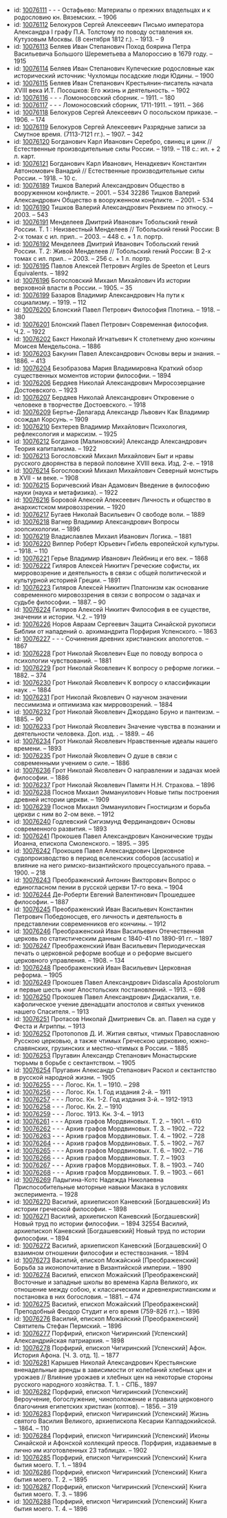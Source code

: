 <ul>
<li>id: <a href="http://books.e-heritage.ru/book/10076111">10076111</a>	- - - Остафьево: Материалы о прежних владельцах и к родословию кн. Вяземских. – 1906</li>
<li>id: <a href="http://books.e-heritage.ru/book/10076112">10076112</a>	Белокуров Сергей Алексеевич Письмо императора Александра I графу П.А. Толстому по поводу оставления кн. Кутузовым Москвы. (8 сентября 1812 г.). – 1913. – 9</li>
<li>id: <a href="http://books.e-heritage.ru/book/10076113">10076113</a>	Беляев Иван Степанович Поход боярина Петра Васильевича Большого Шереметьева а Малороссию в 1679 году. – 1915</li>
<li>id: <a href="http://books.e-heritage.ru/book/10076114">10076114</a>	Беляев Иван Степанович Купеческие родословные как исторический источник: Чухломцы посадские люди Юдины. – 1900</li>
<li>id: <a href="http://books.e-heritage.ru/book/10076115">10076115</a>	Беляев Иван Степанович Крестьянин-писатель начала XVIII века И.Т. Посошков: Его жизнь и деятельность. – 1902</li>
<li>id: <a href="http://books.e-heritage.ru/book/10076116">10076116</a>	- - - Ломоносовский сборник. – 1911. – 180</li>
<li>id: <a href="http://books.e-heritage.ru/book/10076117">10076117</a>	- - - Ломоносовский сборник, 1711-1911. – 1911. – 366</li>
<li>id: <a href="http://books.e-heritage.ru/book/10076118">10076118</a>	Белокуров Сергей Алексеевич О посольском приказе. – 1906. – 174</li>
<li>id: <a href="http://books.e-heritage.ru/book/10076119">10076119</a>	Белокуров Сергей Алексеевич Разрядные записи за Смутное время. (7113-7121 гг.). – 1907. – 342</li>
<li>id: <a href="http://books.e-heritage.ru/book/10076120">10076120</a>	Богданович Карл Иванович Серебро, свинец и цинк // Естественные производительные силы России. – 1919. – 118 с.: ил. + 2 л. карт.</li>
<li>id: <a href="http://books.e-heritage.ru/book/10076121">10076121</a>	Богданович Карл Иванович, Ненадкевич Константин Автономович Ванадий // Естественные производительные силы России. – 1918. – 10 с.</li>
<li>id: <a href="http://books.e-heritage.ru/book/10076189">10076189</a>	Тишков Валерий Александрович Общество в вооруженном конфликте. – 2001. – 534 32286 Тишков Валерий Александрович Общество в вооруженном конфликте. – 2001. – 534</li>
<li>id: <a href="http://books.e-heritage.ru/book/10076190">10076190</a>	Тишков Валерий Александрович Реквием по этносу. – 2003. – 543</li>
<li>id: <a href="http://books.e-heritage.ru/book/10076191">10076191</a>	Менделеев Дмитрий Иванович Тобольский гений России. Т. 1 : Неизвестный Менделеев // Тобольский гений России: В 2-х томах с ил. прил.. – 2003. – 448 с. + 1 л. портр.</li>
<li>id: <a href="http://books.e-heritage.ru/book/10076192">10076192</a>	Менделеев Дмитрий Иванович Тобольский гений России. Т. 2: Живой Менделеев // Тобольский гений России: В 2-х томах с ил. прил.. – 2003. – 256 с. + 1 л. портр.</li>
<li>id: <a href="http://books.e-heritage.ru/book/10076195">10076195</a>	Павлов Алексей Петрович Argiles de Speeton et Leurs Équivalents. – 1892</li>
<li>id: <a href="http://books.e-heritage.ru/book/10076196">10076196</a>	Богословский Михаил Михайлович Из истории верховной власти в России. – 1905. – 35</li>
<li>id: <a href="http://books.e-heritage.ru/book/10076199">10076199</a>	Базаров Владимир Александрович На пути к социализму. – 1919. – 112</li>
<li>id: <a href="http://books.e-heritage.ru/book/10076200">10076200</a>	Блонский Павел Петрович Философия Плотина. – 1918. – 380</li>
<li>id: <a href="http://books.e-heritage.ru/book/10076201">10076201</a>	Блонский Павел Петрович Современная философия. Ч.2. – 1922</li>
<li>id: <a href="http://books.e-heritage.ru/book/10076202">10076202</a>	Бакст Николай Игнатьевич К столетнему дню кончины Моисея Мендельсона. – 1886</li>
<li>id: <a href="http://books.e-heritage.ru/book/10076203">10076203</a>	Бакунин Павел Александрович Основы веры и знания. – 1886. – 413</li>
<li>id: <a href="http://books.e-heritage.ru/book/10076204">10076204</a>	Безобразова Мария Владимировна Краткий обзор существенных моментов истории философии. – 1894</li>
<li>id: <a href="http://books.e-heritage.ru/book/10076206">10076206</a>	Бердяев Николай Александрович Миросозерцание Достоевского. – 1923</li>
<li>id: <a href="http://books.e-heritage.ru/book/10076207">10076207</a>	Бердяев Николай Александрович Откровение о человеке в творчестве Достоевского. – 1918</li>
<li>id: <a href="http://books.e-heritage.ru/book/10076209">10076209</a>	Бертье-Делагард Александр Львович Как Владимир осождал Корсунь. – 1909</li>
<li>id: <a href="http://books.e-heritage.ru/book/10076210">10076210</a>	Бехтерев Владимир Михайлович Психология, рефлексология и марксизм. – 1925</li>
<li>id: <a href="http://books.e-heritage.ru/book/10076212">10076212</a>	Богданов [Малиновский] Александр Александрович Теория капитализма. – 1922</li>
<li>id: <a href="http://books.e-heritage.ru/book/10076213">10076213</a>	Богословский Михаил Михайлович Быт и нравы русского дворянства в первой половине XVIII века. Изд. 2-е. – 1918</li>
<li>id: <a href="http://books.e-heritage.ru/book/10076214">10076214</a>	Богословский Михаил Михайлович Северный монстырь в XVII - м веке. – 1908</li>
<li>id: <a href="http://books.e-heritage.ru/book/10076215">10076215</a>	Боричевский Иван Адамович Введение в философию науки (наука и метафизика). – 1922</li>
<li>id: <a href="http://books.e-heritage.ru/book/10076216">10076216</a>	Боровой Алексей Алексеевич Личность и общество в анархистском мировоззрении. – 1920</li>
<li>id: <a href="http://books.e-heritage.ru/book/10076217">10076217</a>	Бугаев Николай Васильевич О свободе воли. – 1889</li>
<li>id: <a href="http://books.e-heritage.ru/book/10076218">10076218</a>	Вагнер Владимир Александрович Вопросы зоопсихологии. – 1896</li>
<li>id: <a href="http://books.e-heritage.ru/book/10076219">10076219</a>	Владиславлев Михаил Иванович Логика. – 1881</li>
<li>id: <a href="http://books.e-heritage.ru/book/10076220">10076220</a>	Виппер Роберт Юрьевич Гибель европейской культуры. – 1918. – 110</li>
<li>id: <a href="http://books.e-heritage.ru/book/10076221">10076221</a>	Герье Владимир Иванович Лейбниц и его век. – 1868</li>
<li>id: <a href="http://books.e-heritage.ru/book/10076222">10076222</a>	Гиляров Алексей Никитич Греческие софисты, их мирровозрение и деятельность в связи с общей политической и культурной историей Греции. – 1891</li>
<li>id: <a href="http://books.e-heritage.ru/book/10076223">10076223</a>	Гиляров Алексей Никитич Платонизм как основание современного мировоззрения в связи с вопросом о задачах и судьбе философии. – 1887. – 90</li>
<li>id: <a href="http://books.e-heritage.ru/book/10076224">10076224</a>	Гиляров Алексей Никитич Философия в ее существе, значении и истории. Ч.2. – 1919</li>
<li>id: <a href="http://books.e-heritage.ru/book/10076226">10076226</a>	Норов Авраам Сергеевич Защита Синайской рукописи Библии от нападений о. архимандрита Порфирия Успенского. – 1863</li>
<li>id: <a href="http://books.e-heritage.ru/book/10076227">10076227</a>	- - - Сочинения древних христианских апологетов. – 1867</li>
<li>id: <a href="http://books.e-heritage.ru/book/10076228">10076228</a>	Грот Николай Яковлевич Еще по поводу вопроса о психологии чувствований. – 1881</li>
<li>id: <a href="http://books.e-heritage.ru/book/10076229">10076229</a>	Грот Николай Яковлевич К вопросу о реформе логики. – 1882. – 374</li>
<li>id: <a href="http://books.e-heritage.ru/book/10076230">10076230</a>	Грот Николай Яковлевич К вопросу о классификации наук . – 1884</li>
<li>id: <a href="http://books.e-heritage.ru/book/10076231">10076231</a>	Грот Николай Яковлевич О научном значении пессимизма и оптимизма как мирровозрений. – 1884</li>
<li>id: <a href="http://books.e-heritage.ru/book/10076232">10076232</a>	Грот Николай Яковлевич Джордано Бруно и пантеизм. – 1885. – 90</li>
<li>id: <a href="http://books.e-heritage.ru/book/10076233">10076233</a>	Грот Николай Яковлевич Значение чувства в познании и деятельности человека. Доп. изд. . – 1889. – 46</li>
<li>id: <a href="http://books.e-heritage.ru/book/10076234">10076234</a>	Грот Николай Яковлевич Нравственные идеалы нашего времени. – 1893</li>
<li>id: <a href="http://books.e-heritage.ru/book/10076235">10076235</a>	Грот Николай Яковлевич О душе в связи с современными учением о силе. – 1886</li>
<li>id: <a href="http://books.e-heritage.ru/book/10076236">10076236</a>	Грот Николай Яковлевич О направлении и задачах моей философии. – 1886</li>
<li>id: <a href="http://books.e-heritage.ru/book/10076237">10076237</a>	Грот Николай Яковлевич Памяти Н.Н. Страхова. – 1896</li>
<li>id: <a href="http://books.e-heritage.ru/book/10076238">10076238</a>	Поснов Михаил Эммануилович Новые типы построения древней истории церкви. – 1909</li>
<li>id: <a href="http://books.e-heritage.ru/book/10076239">10076239</a>	Поснов Михаил Эммануилович Гностицизм и борьба церкви с ним во 2-ом веке. – 1912</li>
<li>id: <a href="http://books.e-heritage.ru/book/10076240">10076240</a>	Годлевский Сигизмунд Фердинандович Основы современного развития. – 1893</li>
<li>id: <a href="http://books.e-heritage.ru/book/10076241">10076241</a>	Прокошев Павел Александрович Канонические труды Иоанна, епископа Смоленского. – 1895. – 395</li>
<li>id: <a href="http://books.e-heritage.ru/book/10076242">10076242</a>	Прокошев Павел Александрович Церковное судопроизводство в период вселенских соборов (accusatio) и влияние на него римско-византийского процессуального права. – 1900. – 218</li>
<li>id: <a href="http://books.e-heritage.ru/book/10076243">10076243</a>	Преображенский Антонин Викторович Вопрос о единогласном пении в русской церкви 17-го века. – 1904</li>
<li>id: <a href="http://books.e-heritage.ru/book/10076244">10076244</a>	Де-Роберти Евгений Валентинович Прошедшее философии. – 1887</li>
<li>id: <a href="http://books.e-heritage.ru/book/10076245">10076245</a>	Преображенский Иван Васильевич Константин Петрович Победоносцев, его личность и деятельность в представлении современников его кончины. – 1912</li>
<li>id: <a href="http://books.e-heritage.ru/book/10076246">10076246</a>	Преображенский Иван Васильевич Отечественная церковь по статистическим данным с 1840-41 по 1890-91 гг. – 1897</li>
<li>id: <a href="http://books.e-heritage.ru/book/10076247">10076247</a>	Преображенский Иван Васильевич Периодическая печать о церковной реформе вообще и о реформе высшего церковного управления. – 1908. – 134</li>
<li>id: <a href="http://books.e-heritage.ru/book/10076248">10076248</a>	Преображенский Иван Васильевич Церковная реформа. – 1905</li>
<li>id: <a href="http://books.e-heritage.ru/book/10076249">10076249</a>	Прокошев Павел Александрович Didascalia Apostolorum и первые шесть книг Апостольских постановлений. – 1913. – 698</li>
<li>id: <a href="http://books.e-heritage.ru/book/10076250">10076250</a>	Прокошев Павел Александрович Дидаскалия, т.е. кафолическое учение двенадцати апостолов и святых учеников нашего Спасителя. – 1913</li>
<li>id: <a href="http://books.e-heritage.ru/book/10076251">10076251</a>	Протасов Николай Дмитриевич Св. ап. Павел на суде у Феста и Агриппы. – 1913</li>
<li>id: <a href="http://books.e-heritage.ru/book/10076252">10076252</a>	Протопопов Д. И. Жития святых, чтимых Православною Русскою церковью, а также чтимых Греческою церковию, южно-славянских, грузинских и местно-чтимых в России. – 1885</li>
<li>id: <a href="http://books.e-heritage.ru/book/10076253">10076253</a>	Пругавин Александр Степанович Монастырские тюрьмы в борьбе с сектантством. – 1905</li>
<li>id: <a href="http://books.e-heritage.ru/book/10076254">10076254</a>	Пругавин Александр Степанович Раскол и сектантство в русской народной жизни. – 1905</li>
<li>id: <a href="http://books.e-heritage.ru/book/10076255">10076255</a>	- - - Логос. Кн. 1. – 1910. – 298</li>
<li>id: <a href="http://books.e-heritage.ru/book/10076256">10076256</a>	- - - Логос. Кн. 1. Год издания 2-й. – 1911</li>
<li>id: <a href="http://books.e-heritage.ru/book/10076257">10076257</a>	- - - Логос. Кн. 1-2. Год издания 3-й. – 1912-1913</li>
<li>id: <a href="http://books.e-heritage.ru/book/10076258">10076258</a>	- - - Логос. Кн. 2. – 1910</li>
<li>id: <a href="http://books.e-heritage.ru/book/10076259">10076259</a>	- - - Логос. 1913. Кн. 3-4. – 1913</li>
<li>id: <a href="http://books.e-heritage.ru/book/10076261">10076261</a>	- - - Архив графов Мордвиновых. Т. 2. – 1901. – 610</li>
<li>id: <a href="http://books.e-heritage.ru/book/10076262">10076262</a>	- - - Архив графов Мордвиновых. Т. 3. – 1902. – 722</li>
<li>id: <a href="http://books.e-heritage.ru/book/10076263">10076263</a>	- - - Архив графов Мордвиновых. Т. 4. – 1902. – 728</li>
<li>id: <a href="http://books.e-heritage.ru/book/10076264">10076264</a>	- - - Архив графов Мордвиновых. Т. 5. – 1902. – 767</li>
<li>id: <a href="http://books.e-heritage.ru/book/10076265">10076265</a>	- - - Архив графов Мордвиновых. Т. 6. – 1902. – 716</li>
<li>id: <a href="http://books.e-heritage.ru/book/10076266">10076266</a>	- - - Архив графов Мордвиновых. Т. 7. – 1903</li>
<li>id: <a href="http://books.e-heritage.ru/book/10076267">10076267</a>	- - - Архив графов Мордвиновых. Т. 8. – 1903. – 740</li>
<li>id: <a href="http://books.e-heritage.ru/book/10076268">10076268</a>	- - - Архив графов Мордвиновых. Т. 9. – 1903. – 661</li>
<li>id: <a href="http://books.e-heritage.ru/book/10076269">10076269</a>	Ладыгина-Котс Надежда Николаевна Приспособительные моторные навыки Макака в условиях эксперимента. – 1928</li>
<li>id: <a href="http://books.e-heritage.ru/book/10076270">10076270</a>	Василий, архиепископ Каневский [Богдашевский] Из истории греческой философии. – 1898</li>
<li>id: <a href="http://books.e-heritage.ru/book/10076271">10076271</a>	Василий, архиепископ Каневский [Богдашевский] Новый труд по истории философии. – 1894 32554 Василий, архиепископ Каневский [Богдашевский] Новый труд по истории философии. – 1894</li>
<li>id: <a href="http://books.e-heritage.ru/book/10076272">10076272</a>	Василий, архиепископ Каневский [Богдашевский] О взаимном отношении философии и естествознания. – 1894</li>
<li>id: <a href="http://books.e-heritage.ru/book/10076273">10076273</a>	Василий, епископ Можайский [Преображенский] Борьба за иконопочитание в Византийской империи. – 1890</li>
<li>id: <a href="http://books.e-heritage.ru/book/10076274">10076274</a>	Василий, епископ Можайский [Преображенский] Восточные и западные школы во времена Карла Великого, их отношение между собою, к классическим и древнехристианским и постановка в них богословия. – 1881. – 474</li>
<li>id: <a href="http://books.e-heritage.ru/book/10076275">10076275</a>	Василий, епископ Можайский [Преображенский] Преподобный Феодор Студит и его время (759-826 гг.). – 1896</li>
<li>id: <a href="http://books.e-heritage.ru/book/10076276">10076276</a>	Василий, епископ Можайский [Преображенский] Святитель Стефан Пермский. – 1896</li>
<li>id: <a href="http://books.e-heritage.ru/book/10076277">10076277</a>	Порфирий, епископ Чигиринский [Успенский] Александрийская патриархия. – 1898</li>
<li>id: <a href="http://books.e-heritage.ru/book/10076278">10076278</a>	Порфирий, епископ Чигиринский [Успенский] Афон. История Афона. [Ч. 3. отд. 1]. – 1877</li>
<li>id: <a href="http://books.e-heritage.ru/book/10076281">10076281</a>	Карышев Николай Александрович Крестьянские вненадельные аренды в зависимости от колебаний хлебных цен и урожаев // Влияние урожаев и хлебных цен на некоторые стороны русского народного хозяйства. Т. 1. - СПБ., 1897</li>
<li>id: <a href="http://books.e-heritage.ru/book/10076282">10076282</a>	Порфирий, епископ Чигиринский [Успенский] Вероучение, богослужение, чиноположение и правила церковного благочиния египетских христиан (коптов). – 1856. – 319</li>
<li>id: <a href="http://books.e-heritage.ru/book/10076283">10076283</a>	Порфирий, епископ Чигиринский [Успенский] Жизнь святого Василия Великого, архиепископа Кесарии Каппадокийской. – 1864. – 110</li>
<li>id: <a href="http://books.e-heritage.ru/book/10076284">10076284</a>	Порфирий, епископ Чигиринский [Успенский] Иконы Синайской и Афонской коллекций преосв. Порфирия, издаваемые в лично им изготовленных 23 таблицах. – 1902</li>
<li>id: <a href="http://books.e-heritage.ru/book/10076285">10076285</a>	Порфирий, епископ Чигиринский [Успенский] Книга бытия моего. Т. 1. – 1894</li>
<li>id: <a href="http://books.e-heritage.ru/book/10076286">10076286</a>	Порфирий, епископ Чигиринский [Успенский] Книга бытия моего. Т. 2. – 1895</li>
<li>id: <a href="http://books.e-heritage.ru/book/10076287">10076287</a>	Порфирий, епископ Чигиринский [Успенский] Книга бытия моего. Т. 3. – 1896</li>
<li>id: <a href="http://books.e-heritage.ru/book/10076288">10076288</a>	Порфирий, епископ Чигиринский [Успенский] Книга бытия моего. Т. 4. – 1896</li>
</ul>
